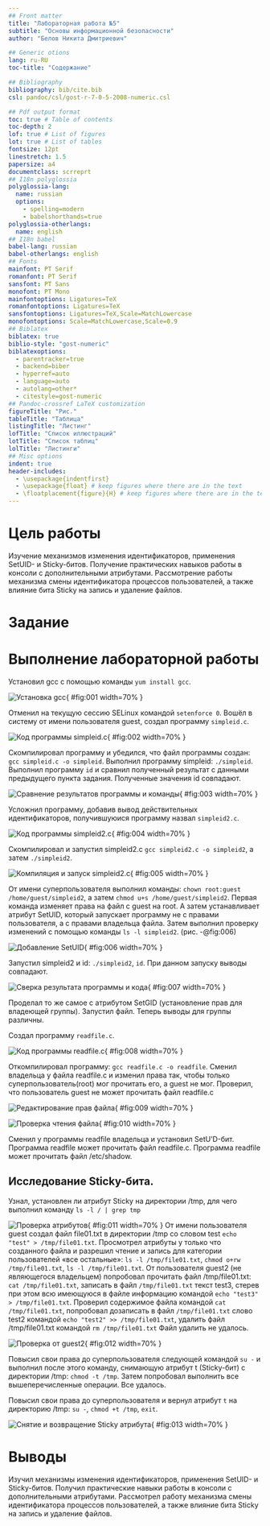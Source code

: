 ```yaml
---
## Front matter
title: "Лабораторная работа №5"
subtitle: "Основы информационной безопасности"
author: "Белов Никита Дмитриевич"

## Generic otions
lang: ru-RU
toc-title: "Содержание"

## Bibliography
bibliography: bib/cite.bib
csl: pandoc/csl/gost-r-7-0-5-2008-numeric.csl

## Pdf output format
toc: true # Table of contents
toc-depth: 2
lof: true # List of figures
lot: true # List of tables
fontsize: 12pt
linestretch: 1.5
papersize: a4
documentclass: scrreprt
## I18n polyglossia
polyglossia-lang:
  name: russian
  options:
	- spelling=modern
	- babelshorthands=true
polyglossia-otherlangs:
  name: english
## I18n babel
babel-lang: russian
babel-otherlangs: english
## Fonts
mainfont: PT Serif
romanfont: PT Serif
sansfont: PT Sans
monofont: PT Mono
mainfontoptions: Ligatures=TeX
romanfontoptions: Ligatures=TeX
sansfontoptions: Ligatures=TeX,Scale=MatchLowercase
monofontoptions: Scale=MatchLowercase,Scale=0.9
## Biblatex
biblatex: true
biblio-style: "gost-numeric"
biblatexoptions:
  - parentracker=true
  - backend=biber
  - hyperref=auto
  - language=auto
  - autolang=other*
  - citestyle=gost-numeric
## Pandoc-crossref LaTeX customization
figureTitle: "Рис."
tableTitle: "Таблица"
listingTitle: "Листинг"
lofTitle: "Список иллюстраций"
lotTitle: "Список таблиц"
lolTitle: "Листинги"
## Misc options
indent: true
header-includes:
  - \usepackage{indentfirst}
  - \usepackage{float} # keep figures where there are in the text
  - \floatplacement{figure}{H} # keep figures where there are in the text
---
```


# Цель работы

Изучение механизмов изменения идентификаторов, применения SetUID- и Sticky-битов. Получение практических навыков работы в консоли с дополнительными атрибутами. Рассмотрение работы механизма смены идентификатора процессов пользователей, а также влияние бита Sticky на запись и удаление файлов.

# Задание

# Выполнение лабораторной работы

Установил gcc с помощью команды `yum install gcc`.

![Установка gcc](image/1.jpg){ #fig:001 width=70% }

Отменил на текущую сессию SELinux командой `setenforce 0`. Вошёл в систему от имени пользователя guest, создал программу `simpleid.c`.

![Код программы `simpleid.c`](image/2.jpg){ #fig:002 width=70% }

Скомпилировал программу и убедился, что файл программы создан: `gcc simpleid.c -o simpleid`. Выполнил программу simpleid: `./simpleid`. Выполнил программу `id` и сравнил полученный результат с данными предыдущего пункта задания. Полученные значения id совпадают.

![Сравнение результатов программы и команды](image/3.jpg){ #fig:003 width=70% }

Усложнил программу, добавив вывод действительных идентификаторов, получившуюися программу назвал `simpleid2.c`.

![Код программы `simpleid2.c`](image/4.jpg){ #fig:004 width=70% }

Скомпилировал и запустил simpleid2.c `gcc simpleid2.c -o simpleid2`, а затем `./simpleid2`.

![Компиляция и запуск `simpleid2.c`](image/5.jpg){ #fig:005 width=70% }

От имени суперпользователя выполнил команды: `chown root:guest /home/guest/simpleid2`, а затем `chmod u+s /home/guest/simpleid2`. Первая команда изменяет права на файл с guest на root. А затем устанавливает атрибут SetUID, который запускает программу не с правами пользователя, а с правами владельца файла. Затем выполнил  проверку изменений с помощью команды `ls -l simpleid2`. (рис. -@fig:006)

![Добавление SetUID](image/6.jpg){ #fig:006 width=70% }

Запустил simpleid2 и id: `./simpleid2`, `id`. При данном запуску выводы совпадают.

![Сверка результата программы и кода](image/7.jpg){ #fig:007 width=70% }

Проделал то же самое с атрибутом SetGID (установление прав для владеющей группы). Запустил файл. Теперь выводы для группы различны.


Создал программу `readfile.c`.

![Код программы readfile.c](image/8.jpg){ #fig:008 width=70% }

Откомпилировал программу: `gcc readfile.c -o readfile`. Сменил владельца у файла readfile.c и изменил права так, чтобы только суперпользователь(root) мог прочитать его, a guest не мог. Проверил, что пользователь guest не может прочитать файл readfile.с

![Редактирование прав файла](image/9.jpg){ #fig:009 width=70% }

![Проверка чтения файла](image/10.jpg){ #fig:010 width=70% }

Сменил у программы readfile владельца и установил SetU’D-бит. Программа readfile может прочитать файл readfile.c. Программа readfile может прочитать файл /etc/shadow. 

## Исследование Sticky-бита.

Узнал, установлен ли атрибут Sticky на директории /tmp, для чего выполнил команду `ls -l / | grep tmp`

![Проверка атрибутов](image/11.jpg){ #fig:011 width=70% }
От имени пользователя guest создал файл file01.txt в директории /tmp
со словом test `echo "test" > /tmp/file01.txt`. Просмотрел атрибуты у только что созданного файла и разрешил чтение и запись для категории пользователей «все остальные»: `ls -l /tmp/file01.txt`, `chmod o+rw /tmp/file01.txt`, `ls -l /tmp/file01.txt`. От пользователя guest2 (не являющегося владельцем) попробовал прочитать файл /tmp/file01.txt: `cat /tmp/file01.txt`, записать в файл `/tmp/file01.txt` текст test3, стерев при этом всю имеющуюся в файле информацию командой `echo "test3" > /tmp/file01.txt`. Проверил содержимое файла командой `cat /tmp/file01.txt`, попробовал дозаписать в файл `/tmp/file01.txt` слово test2 командой `echo "test2" >> /tmp/file01.txt`, удалить файл /tmp/file01.txt командой `rm /tmp/file01.txt` Файл удалить не удалось.

![Проверка от guest2](image/12.jpg){ #fig:012 width=70% }

Повысил свои права до суперпользователя следующей командой `su -`
и выполнил после этого команду, снимающую атрибут t (Sticky-бит) с
директории /tmp: `chmod -t /tmp`. Затем попробовал выполнить все вышеперечисленные операции. Все удалось.


Повысил свои права до суперпользователя и вернул атрибут `t` на директорию /tmp: `su -`, `chmod +t /tmp`, `exit`.

![Снятие и возвращение Sticky атрибута](image/13.jpg){ #fig:013 width=70% }

# Выводы

Изучил механизмы изменения идентификаторов, применения SetUID- и Sticky-битов. Получил практические навыки работы в консоли с дополнительными атрибутами. Рассмотрел работу механизма смены идентификатора процессов пользователей, а также влияние бита Sticky на запись и удаление файлов.
